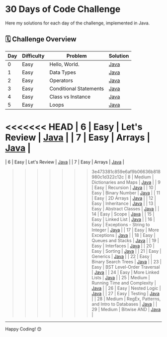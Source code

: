 # 30 Days of Code Challenge

Here my solutions for each day of the challenge, implemented in Java.

## 🗓️ Challenge Overview

| Day | Difficulty | Problem                                   | Solution |
|-----|------------|-------------------------------------------|----------|
| 0   | Easy       | Hello, World.                             | [Java](30-Days-Of-Code/Day-0.java) |
| 1   | Easy       | Data Types                                | [Java](30-Days-Of-Code/Day-1.java) |
| 2   | Easy       | Operators                                 | [Java](30-Days-Of-Code/Day-2.java) |
| 3   | Easy       | Conditional Statements                    | [Java](30-Days-Of-Code/Day-3.java) |
| 4   | Easy       | Class vs Instance                         | [Java](30-Days-Of-Code/Day-4.java) |
| 5   | Easy       | Loops                                     | [Java](30-Days-Of-Code/Day-5.java) |
<<<<<<< HEAD
| 6   | Easy       | Let's Review                              | [Java](30-Days-Of-Code/Day-6.java) |
| 7   | Easy       | Arrays                                    | [Java]() |
=======
| 6   | Easy       | Let's Review                              | [Java](30-Days-Of-Code/) |
| 7   | Easy       | Arrays                                    | [Java](30-Days-Of-Code/) |
>>>>>>> 3e473381c859e6af9b06636b818980c1d322c12c
| 8   | Medium      | Dictionaries and Maps                     | [Java]() |
| 9   | Easy       | Recursion                                 | [Java]() |
| 10  | Easy       | Binary Number                             | [Java]() |
| 11  | Easy       | 2D Arrays                                 | [Java]() |
| 12  | Easy       | Inheritance                               | [Java]() |
| 13  | Easy       | Abstract Classes                          | [Java]() |
| 14  | Easy       | Scope                                     | [Java]() |
| 15  | Easy       | Linked List                               | [Java]() |
| 16  | Easy       | Exceptions - String to Integer            | [Java]() |
| 17  | Easy       | More Exceptions                           | [Java]() |
| 18  | Easy       | Queues and Stacks                         | [Java]() |
| 19  | Easy       | Interfaces                                | [Java]() |
| 20  | Easy       | Sorting                                   | [Java]() |
| 21  | Easy       | Generics                                  | [Java]() |
| 22  | Easy       | Binary Search Trees                       | [Java]() |
| 23  | Easy       | BST Level-Order Traversal                 | [Java]() |
| 24  | Easy       | More Linked Lists                         | [Java]() |
| 25  | Medium     | Running Time and Complexity               | [Java]() |
| 26  | Easy       | Nested Logic                              | [Java]() |
| 27  | Easy       | Testing                                   | [Java]() |
| 28  | Medium     | RegEx, Patterns, and Intro to Databases   | [Java]() |
| 29  | Medium     | Bitwise AND                               | [Java]() |

---

Happy Coding! 😊
